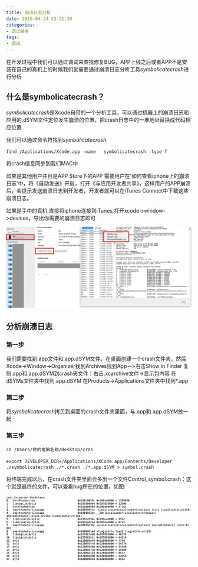 ```yaml
---
title: 崩溃日志分析
date: 2016-04-24 23:31:30
categories:
- 调试相关
tags:
- 调试
---
```


在开发过程中我们可以通过调试来查找修复BUG，APP上线之后或者APP不是安装在自己的真机上的时候我们就需要通过崩溃日志分析工具*symbolicatecrash*进行分析

## 什么是symbolicatecrash？
*symbolicatecrash*是Xcode自带的一个分析工具，可以通过机器上的崩溃日志和应用的.dSYM文件定位发生崩溃的位置，把crash日志中的一堆地址替换成代码相应位置

我们可以通过命令符找到*symbolicatecrash*

    find /Applications/Xcode.app -name   symbolicatecrash -type f

将crash信息同步到我们MAC中

如果是其他用户并且是APP Store下的APP
需要用户在'如何查看iphone上的崩溃日志'中，将《自动发送》开启，打开《与应用开发者共享》，这样用户的APP崩溃后，会提示发送崩溃日志到开发者，开发者就可以在iTunes Connect中下载这些崩溃日志。

如果是手中的真机
直接将iphone连接到iTunes,打开xcode->window->devices，导出你需要的崩溃日志即可

![png1](/assets/images/bkfx1.jpg)

## 分析崩溃日志
### 第一步
我们需要找到.app文件和.app.dSYM文件，在桌面创建一个crash文件夹，然后Xcode->Window->Organizer找到Archives找到App－>右击Show in Finder
复制.app和.app.dSYM到crash夹文件：右击.xcarchive文件->显示包内容 在dSYMs文件夹中找到.app.dSYM 在Products->Applications文件夹中找到*.app
### 第二步
将*symbolicatecrash*拷贝到桌面的crash文件夹里面，与.app和.app.dSYM放一起
### 第三步

    cd /Users/你的电脑名称/Desktop/cras

    export DEVELOPER_DIR=/Applications/XCode.app/Contents/Developer ./symbolicatecrash ./*.crash ./*.app.dSYM > symbol.crash

将终端完成以后，在crash文件夹里面会多出一个文件Control_symbol.crash：这个就是最终的文件，可以查看bug所在的位置，如图:

![png2](/assets/images/bkfx2.jpg)


